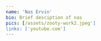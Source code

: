 ```yaml
---
name: 'Nas Ervin'
bio: Brief desciption of nas
pics: [/assets/zooty-work2.jpeg']
links: ['youtube.com']
---
```


